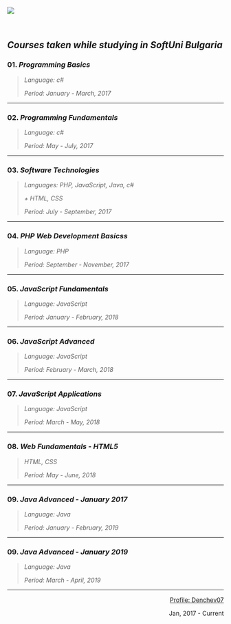 <a  href="https://softuni.bg"><img src="https://camo.githubusercontent.com/9538a4cf1406d74964fb4ed5d42593efc00c1d2d/687474703a2f2f696e6e6f766174696f6e73746172746572626f782e62672f77702d636f6e74656e742f75706c6f6164732f323031362f30352f536f6674756e695f6c6f676f5f74726173706172656e742e706e67" /></a>

<br />

## *Courses taken while studying in SoftUni Bulgaria*

### 01. *Programming Basics*
> *Language: c#*
>
> *Period: January - March, 2017*

<hr />

### 02. *Programming Fundamentals*
> *Language: c#*
>
> *Period: May - July, 2017*

<hr />

### 03. *Software Technologies*
> *Languages: PHP, JavaScript, Java, c#*
>
> *+ HTML, CSS*
>
> *Period: July - September, 2017*

<hr />

### 04. *PHP Web Development Basicss*
> *Language: PHP*
>
> *Period: September - November, 2017*

<hr />

### 05. *JavaScript Fundamentals*
> *Language: JavaScript*
>
> *Period: January - February, 2018*

<hr />

### 06. *JavaScript Advanced*
> *Language: JavaScript*
>
> *Period: February - March, 2018*

<hr />

### 07. *JavaScript Applications*
> *Language: JavaScript*
>
> *Period: March - May, 2018*

<hr />

### 08. *Web Fundamentals - HTML5*
> *HTML, CSS*
>
> *Period: May - June, 2018*

<hr/>

### 09. *Java Advanced - January 2017*
> *Language: Java*
>
> *Period: January - February, 2019*

<hr/>

### 09. *Java Advanced - January 2019*
> *Language: Java*
>
> *Period: March - April, 2019*

<hr/>

<p align="right"><a href="https://softuni.bg/users/profile/show/denchev07">Profile: Denchev07</a></p>
<p align="right">Jan, 2017 - Current</p>
